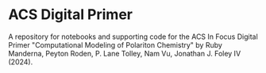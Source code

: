 # ACS Digital Primer
A repository for notebooks and supporting code for the ACS In Focus Digital Primer "Computational Modeling of Polariton Chemistry" by Ruby Manderna, Peyton Roden, P. Lane Tolley, Nam Vu, Jonathan J. Foley IV (2024).
